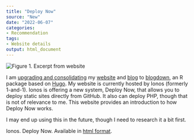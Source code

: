 ```yaml
---
title: "Deploy Now"
source: "New"
date: "2022-06-07"
categories:
- Recommendation
tags:
- Website details
output: html_document
---
```


![Figure 1. Excerpt from website](http://www.pmean.com/new-images/22/deploy-now-01.png)

<div class="notes">

I am [upgrading and consolidating][sim1] my [website][sim2] and [blog][sim3] to [blogdown][blog1], an R package based on [Hugo][hugo1]. My website is currently hosted by Ionos (formerly 1-and-1). Ionos is offering a new system, Deploy Now, that allows you to deploy static sites directly from GitHub. It also can deploy PHP, though that is not of relevance to me. This website provides an introduction to how Deploy Now works.

I may end up using this in the future, though I need to research it a bit first.

Ionos. Deploy Now. Available in [html format][ion1].

[ion1]: https://docs.ionos.space/docs/
[ion2]: https://www.ionos.com/

[blog1]: https://bookdown.org/yihui/blogdown/
[hugo1]: https://gohugo.io/

[sim1]: http://new.pmean.com/
[sim2]: http://www.pmean.com/original_site.html
[sim3]: http://blog.pmean.com/

</div>